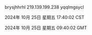 brysjhhrhl 219.139.199.238 yqqlmgsycl

2024年 10月 25日 星期五 17:40:02 CST

2024年 10月 25日 星期五 09:40:02 GMT

